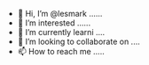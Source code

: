 - 👋 Hi, I’m @lesmark ......
- 👀 I’m interested ......
- 🌱 I’m currently learni ....
- 💞️ I’m looking to collaborate on ....
- 📫 How to reach me .....

<!---
lesmark/lesmark is a ✨ special ✨ repository because its `README.md` (this file) appears on your GitHub profile.
You can click the Preview link to take a look at your changes.
--->
